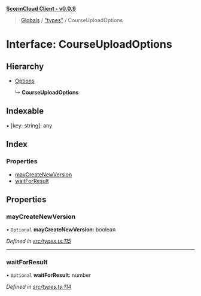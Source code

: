 **[ScormCloud Client - v0.0.9](../README.md)**

> [Globals](../globals.md) / ["types"](../modules/_types_.md) / CourseUploadOptions

# Interface: CourseUploadOptions

## Hierarchy

- [Options](_types_.options.md)

  ↳ **CourseUploadOptions**

## Indexable

▪ [key: string]: any

## Index

### Properties

- [mayCreateNewVersion](_types_.courseuploadoptions.md#maycreatenewversion)
- [waitForResult](_types_.courseuploadoptions.md#waitforresult)

## Properties

### mayCreateNewVersion

• `Optional` **mayCreateNewVersion**: boolean

_Defined in [src/types.ts:115](https://github.com/distributhor/scormcloud-client/blob/6454752/src/types.ts#L115)_

---

### waitForResult

• `Optional` **waitForResult**: number

_Defined in [src/types.ts:114](https://github.com/distributhor/scormcloud-client/blob/6454752/src/types.ts#L114)_
